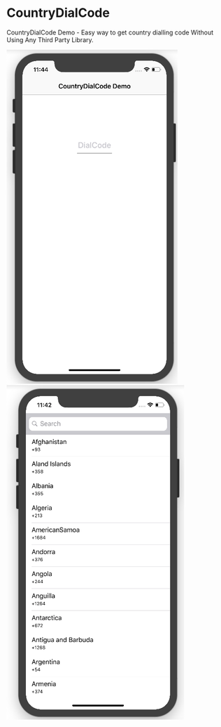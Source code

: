 # CountryDialCode
CountryDialCode Demo - Easy way to get country dialling code Without Using Any Third Party Library.


![alt text](https://raw.githubusercontent.com/raj-engineer/CountryDialCode/master/Screenshot/Screen%20Shot%202018-05-20%20at%2011.44.33%20PM.png)
![alt text](https://raw.githubusercontent.com/raj-engineer/CountryDialCode/master/Screenshot/Screen%20Shot%202018-05-20%20at%2011.42.16%20PM.png)                                 
